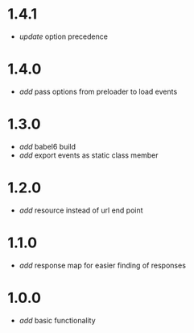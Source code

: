 # 1.4.1

* _update_ option precedence

# 1.4.0

* _add_ pass options from preloader to load events

# 1.3.0

* _add_ babel6 build
* _add_ export events as static class member

# 1.2.0

* _add_ resource instead of url end point

# 1.1.0

* _add_ response map for easier finding of responses

# 1.0.0

* _add_ basic functionality

